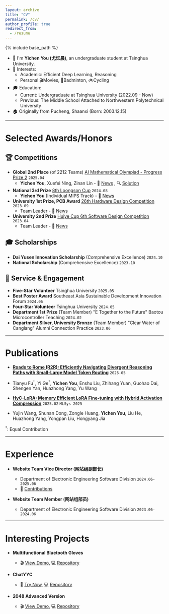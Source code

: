```yaml
---
layout: archive
title: "CV"
permalink: /cv/
author_profile: true
redirect_from:
  - /resume
---
```


{% include base_path %}

- 🌱 I'm **Yichen You (尤忆晨)**, an undergraduate student at Tsinghua University.
- 🌟 Interests:
  - Academic: Efficient Deep Learning, Reasoning
  - Personal:🎬Movies, 🏸Badminton, 🚲Cycling
- 🎓 Education:
  - Current: Undergraduate at Tsinghua University (2022.09 - Now)
  - Previous: The Middle School Attached to Northwestern Polytechnical University
- 🏠 Originally from Pucheng, Shaanxi (Born: 2003.12.15)

---

Selected Awards/Honors
======
## 🏆 Competitions
* **Global 2nd Place** (of 2212 Teams) [AI Mathematical Olympiad - Progress Prize 2](https://www.kaggle.com/c/ai-mathematical-olympiad-progress-prize-2/leaderboard) `2025.04` 
  - **Yichen You**, Xuefei Ning, Zinan Lin - 📰 [News](https://www.ee.tsinghua.edu.cn/info/1076/4772.htm) , 🔍 [Solution](https://github.com/imagination-research/aimo2)
* **National 3rd Prize** [8th Loongson Cup](https://github.com/youyc22/NSCSCC-2024) `2024.08` 
  - **Yichen You** (Individual MIPS Track) - 📰 [News](https://mp.weixin.qq.com/s/WrGF93INFiRkWq-QFNN5Fw)
* **University 1st Prize, PCB Award** [26th Hardware Design Competition](https://github.com/youyc22/Multifunctional) `2023.09` 
  - Team Leader - 📰 [News](https://mp.weixin.qq.com/s/8QOI3A0y5AwDCjiJlUPlKg)
* **University 2nd Prize** [Huiye Cup 6th Software Design Competition](https://github.com/youyc22/EESDC6-2048-Advanced-Version) `2023.04` 
  - Team Leader - 📰 [News](https://mp.weixin.qq.com/s/otvZaQZ0x-VxUVQKZWPpxg)



## 🎓 Scholarships
* **Dai Yusen Innovation Scholarship** (Comprehensive Excellence) `2024.10`
* **National Scholarship** (Comprehensive Excellence) `2023.10`

## 🌟 Service & Engagement
* **Five-Star Volunteer** Tsinghua University `2025.05`
* **Best Poster Award** Southeast Asia Sustainable Development Innovation Forum `2024.06`
* **Four-Star Volunteer** Tsinghua University `2024.05`
* **Department 1st Prize** (Team Member) "E Together to the Future" Baotou Microcontroller Teaching `2024.02`
* **Department Silver, University Bronze** (Team Member) "Clear Water of Canglang" Alumni Connection Practice `2023.06`

---

Publications
======
* **[Roads to Rome (R2R): Efficiently Navigating Divergent Reasoning Paths with Small-Large Model Token Routing](https://arxiv.org/abs/2505.21600)** `2025.05` 
<!-- `arXiv` -->
<!-- <span style="background: linear-gradient(90deg, #0066cc, #4d94ff); color: white; padding: 2px 8px; border-radius: 4px; font-size: 0.85em; font-weight: 400;">`arXiv`</span> -->
  * Tianyu Fu<sup>†</sup>, Yi Ge<sup>†</sup>, **Yichen You**, Enshu Liu, Zhihang Yuan, Guohao Dai, Shengen Yan, Huazhong Yang, Yu Wang

* **[HyC-LoRA: Memory Efficient LoRA Fine-tuning with Hybrid Activation Compression](https://mlsys.org/virtual/2025/poster/3254)** `2025.02` 
`MLSys 2025`
<!-- <span style="background: linear-gradient(90deg, #0066cc, #4d94ff); color: white; padding: 1.5px 8px; border-radius: 4px; font-size: 0.85em; font-weight: 400;">`MLSys 2025`</span> -->
  * Yujin Wang, Shunan Dong, Zongle Huang, **Yichen You**, Liu He, Huazhong Yang, Yongpan Liu, Hongyang Jia

<sup>†</sup>: Equal Contribution

---

Experience
======
* **Website Team Vice Director (网站组副部长)** 
  - Department of Electronic Engineering Software Division `2024.06-2025.06`
  - 🔗 [Contributions](https://github.com/eesast/web/commits?author=youyc22)

* **Website Team Member (网站组部员)** 
  - Department of Electronic Engineering Software Division `2023.06-2024.06`
  <!-- - Participated in the development/upgrade of nearly 10 web pages including arena system, data analysis, admin panel, and course evaluation system -->

---

Interesting Projects
======

* **Multifunctional Bluetooth Gloves**
  - 🎬 [View Demo](https://www.bilibili.com/video/BV15vhNeVEf2/), 💻 [Repository](https://github.com/youyc22/Multifunctional)

* **ChatYYC**
  - 🚀 [Try Now](https://youyc22.github.io/ChatYYC/), 💻 [Repository](https://github.com/youyc22/ChatYYC)

* **2048 Advanced Version**
  - 🎬 [View Demo](https://www.bilibili.com/video/BV15k4y1a79S), 💻 [Repository](https://github.com/youyc22/EESDC6-2048-Advanced-Version)